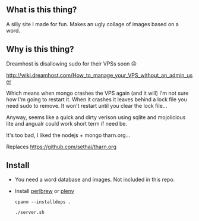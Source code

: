 What is this thing?
-------------------

A silly site I made for fun. Makes an ugly collage of images based on a word.

Why is this thing?
------------------

Dreamhost is disallowing sudo for their VPSs soon ☹

http://wiki.dreamhost.com/How_to_manage_your_VPS_without_an_admin_user

Which means when mongo crashes the VPS again (and it will) I'm not sure how I'm going to restart it. When it crashes it leaves behind a lock file you need sudo to remove. It won't restart until you clear the lock file...

Anyway, seems like a quick and dirty verison using sqlite and mojolicious lite and angualr could work short term if need be.

It's too bad, I liked the nodejs + mongo tharn.org...

Replaces https://github.com/sethaj/tharn.org

Install
-------

* You need a word database and images. Not included in this repo.
* Install [perlbrew](http://perlbrew.pl/) or [plenv](https://github.com/tokuhirom/plenv)

    `cpanm --installdeps .`

    `./server.sh`
